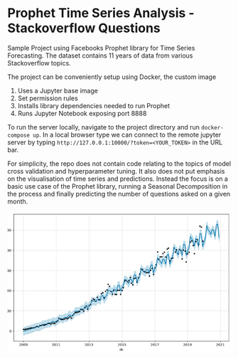 # Prophet Time Series Analysis - Stackoverflow Questions
Sample Project using Facebooks Prophet library for Time Series Forecasting. 
The dataset contains 11 years of data from various Stackoverflow topics.

The project can be conveniently setup using Docker, the custom image 
1. Uses a Jupyter base image
2. Set permission rules
3. Installs library dependencies needed to run Prophet
4. Runs Jupyter Notebook exposing port 8888

To run the server locally, navigate to the project directory and run `docker-compose up`.
In a local browser type we can connect to the remote jupyter server by typing `http://127.0.0.1:10000/?token=<YOUR_TOKEN>` in the URL bar.

For simplicity, the repo does not contain code relating to the topics of model cross validation and hyperparameter tuning.
It also does not put emphasis on the visualisation of time series and predictions. 
Instead the focus is on a basic use case of the Prophet library, running a Seasonal Decomposition in the process and finally predicting the number of questions asked on a given month.


![Project Screenshot](project_screenshot.png)
